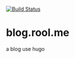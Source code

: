 [![Build Status](https://travis-ci.org/brick-js/brick.js.svg?branch=master)](https://travis-ci.org/brick-js/brick.js)
# blog.rool.me
a blog use hugo
